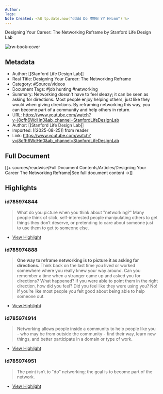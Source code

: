```yaml
---
Author: 
Tags:
Note Created: <%8 tp.date.now("dddd Do MMMN YY HH:mm") %>
---
```

Designing Your Career: The Networking Reframe by Stanford Life Design Lab

![rw-book-cover](https://i.ytimg.com/vi/j8cfh6WdHn0/maxresdefault.jpg)

## Metadata
- Author: [[Stanford Life Design Lab]]
- Real Title: Designing Your Career: The Networking Reframe
- Category: #Source/videos
- Document Tags:  #job hunting  #networking 
- Summary: Networking doesn't have to feel sleazy; it can be seen as asking for directions. Most people enjoy helping others, just like they would when giving directions. By reframing networking this way, you can become part of a community and help others in return.
- URL: https://www.youtube.com/watch?v=j8cfh6WdHn0&ab_channel=StanfordLifeDesignLab
- Author: [[Stanford Life Design Lab]]
- Imported: [[2025-08-25]] from reader
- Link: https://www.youtube.com/watch?v=j8cfh6WdHn0&ab_channel=StanfordLifeDesignLab

## Full Document
[[+ sources/readwise/Full Document Contents/Articles/Designing Your Career The Networking Reframe|See full document content →]]

## Highlights
### id785974844

> What do you picture when you think about "networking?" Many people think of slick, self-interested people manipulating others to get things they don’t deserve, or pretending to care about someone just to use them to get to someone else.

 * [View Highlight](https://read.readwise.io/read/01j7tzj83nhgvhn2t9tkvb5k45)
### id785974888

> **One way to reframe networking is to
> picture it as asking for directions.** Think back on the last time you lived or worked somewhere where you really knew your way around. Can you remember a time when a stranger came up and asked you for directions? What happened? If you were able to point them in the right direction, how did you feel? Did you feel like they were using you? No! If you’re like most people you felt good about being able to help someone out.

 * [View Highlight](https://read.readwise.io/read/01j7tzk1zd7m2804cf6k9dmbjj)
### id785974914

> Networking allows people inside a community to help people like you - who may be from outside the community - find their way, learn new things, and better participate in a domain or type of work.

 * [View Highlight](https://read.readwise.io/read/01j7tzkjtjnzt7er9fvv6x3t80)
### id785974951

> The point isn’t to "do" networking; the goal is to become part of the network.

 * [View Highlight](https://read.readwise.io/read/01j7tzm29q1d09278neweezh9e)
